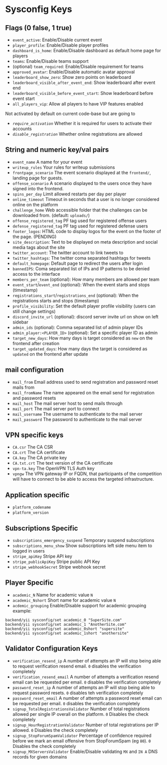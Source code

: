 # Sysconfig Keys

## Flags (0 false, 1 true)
* `event_active`: Enable/Disable current event
* `player_profile`: Enable/Disable player profiles
* `dashboard_is_home`: Enable/Disable dashboard as default home page for players
* `teams`: Enable/Disable teams support
* (optional) `team_required`: Enable/Disable requirement for teams
* `approved_avatar`: Enable/Disable automatic avatar approval
* `leaderboard_show_zero`: Show zero points on leaderboard
* `leaderboard_visible_after_event_end`: Show leaderboard after event end
* `leaderboard_visible_before_event_start`: Show leaderboard before event start
* `all_players_vip`: Allow all players to have VIP features enabled

Not activated by default on current code-base but are going to
* _`require_activation`_ Whether it is required for users to activate their accounts
* _`disable_registration`_ Whether online registrations are allowed

## String and numeric key/val pairs
* `event_name` A name for your event
* `writeup_rules` Your rules for writeup submissions
* `frontpage_scenario` The event scenario displayed at the `frontend/`, landing page for guests.
* `offense_scenario` A scenario displayed to the users once they have signed into the frontend.
* `spins_per_day` Limit allowed restarts per day per player
* `online_timeout` Timeout in seconds that a user is no longer considered online on the platform
* `challenge_home` Web accessible folder that the challenges can be downloaded from. (default: `uploads/`)
* `offense_registered_tag` PF tag used for registered offense users
* `defense_registered_tag` PF tag used for registered defense users
* `footer_logos`: HTML code to display logos for the event on the footer of the page. (PENDING)
* `site_description`: Text to be displayed on meta description and social media tags about the site
* `twitter_account`: The twitter account to link tweets to
* `twitter_hashtags`: The twitter coma separated hashtags for tweets
* `default_homepage`: Default page to redirect the users after login
* `bannedIPS`: Coma separated list of IPs and IP patterns to be denied access to the interface
* `members_per_team` (optional): How many members are allowed per team
* `event_start`/`event_end` (optional): When the event starts and stops (timestamp)
* `registrations_start`/`registrations_end` (optional): When the registrations starts and stops (timestamp)
* `profile_visibility`: Set the default player profile visibility (users can still change settings)
* `discord_invite_url` (optional): discord server invite url on show on left sidebar
* `admin_ids` (optional): Comma separated list of admin player IDs
* `admin_player:<PLAYER_ID>` (optional): Set a specific player ID as admin
* `target_new_days`: How many days is target considered as `new` on the frontend after creation
* `target_updated_days`: How many days the target is considered as `updated` on the frontend after update

## mail configuration
* `mail_from` Email address used to send registration and password reset mails from
* `mail_fromName` The name appeared on the email send for registration and password resets
* `mail_host` The mail server host to send mails through
* `mail_port` The mail server port to connect
* `mail_username` The username to authenticate to the mail server
* `mail_password` The password to authenticate to the mail server

## VPN specific keys
* `CA.csr` The CA CSR
* `CA.crt` The CA certificate
* `CA.key` The CA private key
* `CA.txt.crt` The text version of the CA certificate
* `vpn-ta.key` The OpenVPN TLS Auth key
* `vpngw` The VPN gateway IP or FQDN, that participants of the competition will have to connect to be able to access the targeted infrastructure.


## Application specific
* `platform_codename`
* `platform_version`

## Subscriptions Specific
* `subscriptions_emergency_suspend` Temporary suspend subscriptions
* `subscriptions_menu_show` Show subscriptions left side menu item to logged in users
* `stripe_apiKey` Stripe API key
* `stripe_publicApiKey` Stripe public API Key
* `stripe_webhookSecret` Stripe webhook secret

## Player Specific
* `academic_N` Name for academic value `N`
*	`academic_Nshort` Short name for academic value `N`
* `acdemic_grouping` Enable/Disable support for academic grouping
example:
```
backend/yii sysconfig/set academic_0 "SuperSite.com"
backend/yii sysconfig/set academic_1 "AnotherSite.com"
backend/yii sysconfig/set academic_0short "supersite"
backend/yii sysconfig/set academic_1short "anothersite"
```


## Validator Configuration Keys
* `verification_resend_ip` A number of attempts an IP will stop being able to request verification resend email. `0` disables the verification completely
* `verification_resend_email` A number of attempts a verification resend email can be requested per email. `0` disables the verification completely
* `password_reset_ip` A number of attempts an IP will stop being able to request password resets. `0` disables teh verification completely
* `password_reset_email` A number of attempts a password reset email can be requested per email. `0` disables the verification completely
* `signup_TotalRegistrationsValidator` Number of total registrations allowed per single IP overall on the platform. `0` Disables the check completely
* `signup_HourRegistrationValidator` Number of total registrations per IP allowed. `0` Disables the check completely
* `signup_StopForumSpamValidator` Percentage of confidence required before we mark an email offensive from StopForumSpam (eg `80`). `0` Disables the check completely
* `signup_MXServersValidator` Enable/Disable validating `MX` and `IN A` DNS records for given domains